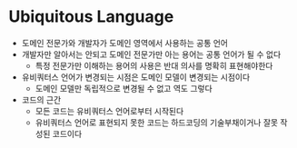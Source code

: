 # Ubiquitous Language

- 도메인 전문가와 개발자가 도메인 영역에서 사용하는 공통 언어
- 개발자만 알아서는 안되고 도메인 전문가만 아는 용어는 공통 언어가 될 수 없다
  - 특정 전문가만 이해하는 용어의 사용은 반대 의사를 명확히 표현해야한다
- 유비쿼터스 언어가 변경되는 시점은 도메인 모델이 변경되는 시점이다
  - 도메인 모델만 독립적으로 변경될 수 없고 역도 그렇다
- 코드의 근간
  - 모든 코드는 유비쿼터스 언어로부터 시작된다
  - 유비쿼터스 언어로 표현되지 못한 코드는 하드코딩의 기술부채이거나 잘못 작성된 코드이다 